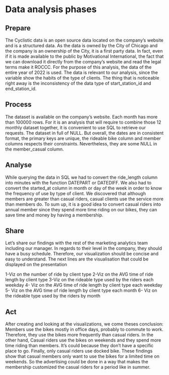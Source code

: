 # Data analysis phases 
## Prepare
The  Cyclistic data is an open source data located on the company’s website and is a structured data.
As the data is owned by the City of Chicago and the company is an ownership of the City, it is a first party data.
In fact, even if it is made available to the public by Motivational International,
the fact that we can download it directly from the company’s website and read the legal terms make it ROCCC.
For the purpose of this analysis, the data of the entire year of 2022 is used.
The data is relevant to our analysis, since the variable show the habits of the type of clients.
The thing that is noticeable right away is the inconsistency of the data type of start_station_id and end_station_id. 

## Process
The dataset is available on the company’s website. Each month has more than 100000 rows.
For it is an analysis that will require to combine those 12 monthly dataset together, it is convenient to use SQL to retrieve our requests.
The dataset in full of NULL. But overall, the dates are in consistent format, the primary keys are unique, the rideable bike column and member 
columns respects their constraints.
Nevertheless, they are some NULL in the member_casual column.


## Analyse
While querying the data in SQL we had to convert the ride_length column into minutes with the function DATEPART or DATEDIFF.
We also had to convert the started_at column in month or day of the week in order to know the frequency of use by type of client.
We discovered that although members are greater than casual riders, casual clients use the service more than members do. 
To sum up, it is a good idea to convert casual riders into annual member since they spend more time riding on our bikes,
they can save time and money by having a membership.

## Share
Let’s share our findings with the rest of the marketing analytics team including our manager.
In regards to their level in the company, they should have a busy schedule.
Therefore, our visualization should be concise and easy to understand.
The next lines are the visualisation that could be displayed on the presentation

1-Viz on the number of ride by client type
2-Viz on the AVG time of ride length by client type
3-Viz on the rideable type used by the riders each weekday
4- Viz on the AVG time of ride length by client type each weekday
5- Viz on the AVG time of ride length by client type each month
6- Viz on the rideable type used by the riders by month

## Act
After creating and looking at the visualizations, we come theses conclusion:
Members use the bikes mostly in office days, probably to commute to work.
Therefore, they use the bikes more frequently than casual riders.
In the other hand, Casual riders use the bikes on weekends and they spend more time riding than members.
It’s could because they don’t have a specific place to go. Finally, only casual riders use docked bike. 
These findings show that casual members only want to use the bikes for a limited time on weekends. 
So the advertising could be done in a way that makes the membership customized the casual riders for a period like in summer.

